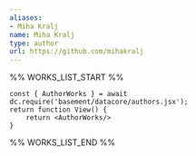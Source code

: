 ```yaml
---
aliases:
- Miha Kralj
name: Miha Kralj
type: author
url: https://github.com/mihakralj
---
```



%% WORKS_LIST_START %%

```datacorejsx
const { AuthorWorks } = await dc.require('basement/datacore/authors.jsx');
return function View() {
    return <AuthorWorks/>
}
```
%% WORKS_LIST_END %%